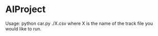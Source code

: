 # AIProject


Usage:
python car.py ./X.csv 
where X is the name of the track file you would like to run. 